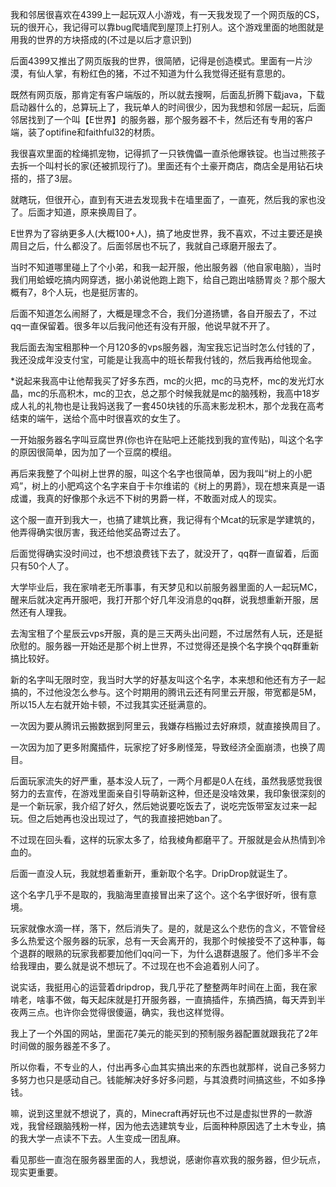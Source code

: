 我和邻居很喜欢在4399上一起玩双人小游戏，有一天我发现了一个网页版的CS，玩的很开心，我记得可以靠bug爬墙爬到屋顶上打别人。这个游戏里面的地图就是用我的世界的方块搭成的(不过是以后才意识到)

后面4399又推出了网页版我的世界，很简陋，记得是创造模式。里面有一片沙漠，有仙人掌，有粉红色的猪，不过不知道为什么我觉得还挺有意思的。

既然有网页版，那肯定有客户端版的，所以就去搜啊，后面乱折腾下载java，下载启动器什么的，总算玩上了，我玩单人的时间很少，因为我想和邻居一起玩，后面邻居找到了一个叫【E世界】的服务器，那个服务器不卡，然后还有专用的客户端，装了optifine和faithful32的材质。

我很喜欢里面的栓绳抓宠物，记得抓了一只铁傀儡一直杀他爆铁锭。也当过熊孩子去拆一个叫村长的家(还被抓现行了)。里面还有个土豪开商店，商店全是用钻石块搭的，搭了3层。

就瞎玩，但很开心，直到有天进去发现我卡在墙里面了，一直死，然后我的家也没了。后面才知道，原来换周目了。

E世界为了容纳更多人(大概100+人)，搞了地皮世界，我不喜欢，不过主要还是换周目之后，什么都没了。后面邻居也不玩了，我就自己琢磨开服去了。

当时不知道哪里碰上了个小弟，和我一起开服，他出服务器（他自家电脑），当时我们用蛤蟆吃搞内网穿透，据小弟说他跑上跑下，给自己跑出啥肠胃炎？那个服大概有7，8个人玩，也是挺厉害的。

后面不知道怎么闹掰了，大概是理念不合，我们分道扬镳，各自开服去了，不过qq一直保留着。很多年以后我问他还有没有开服，他说早就不开了。

我后面去淘宝租那种一个月120多的vps服务器，淘宝我忘记当时怎么付钱的了，我还没成年没支付宝，可能是让我高中的班长帮我付钱的，然后我再给他现金。

*说起来我高中让他帮我买了好多东西，mc的火把，mc的马克杯，mc的发光灯水晶，mc的乐高积木，mc的卫衣，总之那个时候我就是mc的脑残粉，我高中18岁成人礼的礼物也是让我妈送我了一套450块钱的乐高末影龙积木，那个龙我在高考结束的端午，送给个高中时很喜欢的女生了。

一开始服务器名字叫豆腐世界(你也许在贴吧上还能找到我的宣传贴)，叫这个名字的原因很简单，因为加了一个豆腐的模组。

再后来我整了个叫树上世界的服，叫这个名字也很简单，因为我叫“树上的小肥鸡”，树上的小肥鸡这个名字来自于卡尔维诺的《树上的男爵》，现在想来真是一语成谶，我真的好像那个永远不下树的男爵一样，不敢面对成人的现实。

这个服一直开到我大一，也搞了建筑比赛，我记得有个Mcat的玩家是学建筑的，他弄得确实很厉害，我还给他奖品寄过去了。

后面觉得确实没时间过，也不想浪费钱下去了，就没开了，qq群一直留着，后面只有50个人了。

大学毕业后，我在家啃老无所事事，有天梦见和以前服务器里面的人一起玩MC，醒来后就决定再开服吧，我打开那个好几年没消息的qq群，说我想重新开服，居然还有人理我。

去淘宝租了个星辰云vps开服，真的是三天两头出问题，不过居然有人玩，还是挺欣慰的。服务器一开始还是那个树上世界，不过觉得还是换个名字换个qq群重新搞比较好。

新的名字叫无限时空，我当时大学的好基友叫这个名字，本来想和他还有方子一起搞的，不过他没怎么参与。这个时期用的腾讯云还有阿里云开服，带宽都是5M，所以15人左右就开始卡顿，不过我其实还挺满意的。

一次因为要从腾讯云搬数据到阿里云，我嫌存档搬过去好麻烦，就直接换周目了。

一次因为加了更多附魔插件，玩家挖了好多刷怪笼，导致经济全面崩溃，也换了周目。

后面玩家流失的好严重，基本没人玩了，一两个月都是0人在线，虽然我感觉我很努力的去宣传，在游戏里面亲自引导萌新这种，但还是没啥效果，我印象很深刻的是一个新玩家，我介绍了好久，然后她说要吃饭去了，说吃完饭带室友过来一起玩。但之后她再也没出现过了，气的我直接把她ban了。

不过现在回头看，这样的玩家太多了，给我棱角都磨平了。开服就是会从热情到冷血的。

后面一直没人玩，我就想着重新开，重新取个名字。DripDrop就诞生了。

这个名字几乎不是取的，我脑海里直接冒出来了这个。这个名字很好听，很有意境。

玩家就像水滴一样，落下，然后消失了。是的，就是这么个悲伤的含义，不管曾经多么热爱这个服务器的玩家，总有一天会离开的，我那个时候接受不了这种事，每个退群的眼熟的玩家我都要加他们qq问一下，为什么退群退服了。他们多半不会给我理由，要么就是说不想玩了。不过现在也不会追着别人问了。

说实话，我挺用心的运营着dripdrop，我几乎花了整整两年时间在上面，我在家啃老，啥事不做，每天起床就是打开服务器，一直搞插件，东搞西搞，每天弄到半夜两三点。也许你会觉得很傻逼，确实，我也这样觉得。

我上了一个外国的网站，里面花7美元的能买到的预制服务器配置就跟我花了2年时间做的服务器差不多了。

所以你看，不专业的人，付出再多心血其实搞出来的东西也就那样，说自己多努力多努力也只是感动自己。钱能解决好多好多问题，与其浪费时间搞这些，不如多挣钱。

嘛，说到这里就不想说了，真的，Minecraft再好玩也不过是虚拟世界的一款游戏，我曾经跟脑残粉一样，因为他去选建筑专业，后面种种原因选了土木专业，搞的我大学一点读不下去。人生变成一团乱麻。

看见那些一直泡在服务器里面的人，我想说，感谢你喜欢我的服务器，但少玩点，现实更重要。
